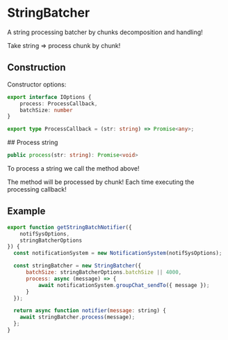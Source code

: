 # StringBatcher

A string processing batcher by chunks decomposition and handling!

Take string => process chunk by chunk!

## Construction

Constructor options:

```ts
export interface IOptions {
    process: ProcessCallback,
    batchSize: number
}

export type ProcessCallback = (str: string) => Promise<any>;
```

## Process string

```ts
public process(str: string): Promise<void>
```

To process a string we call the method above!

The method will be processed by chunk! Each time executing the processing callback!

## Example

```js
export function getStringBatchNotifier({
    notifSysOptions,
    stringBatcherOptions
}) {
  const notificationSystem = new NotificationSystem(notifSysOptions);

  const stringBatcher = new StringBatcher({
      batchSize: stringBatcherOptions.batchSize || 4000,
      process: async (message) => {
          await notificationSystem.groupChat_sendTo({ message });
      }
  });

  return async function notifier(message: string) {
    await stringBatcher.process(message);
  };
}
```
